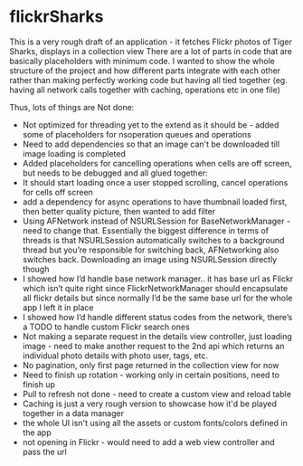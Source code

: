 # flickrSharks

This is a very rough draft of an application - it fetches Flickr photos of Tiger Sharks, displays in a collection view
There are a lot of parts in code that are basically placeholders with minimum code.
I wanted to show the whole structure of the project and how different parts integrate with each other rather than making perfectly working code but having all tied together (eg. having all network calls together with caching, operations etc in one file) 

Thus, lots of things are Not done:
- Not optimized for threading yet to the extend as it should be - added some of placeholders for nsoperation queues and operations
- Need to add dependencies so that an image can't be downloaded till image loading is completed
- Added placeholders for cancelling operations when cells are off screen, but needs to be debugged and all glued together:
- It should start loading once a user stopped scrolling, cancel operations for cells off screen
- add a dependency for async operations to have thumbnail loaded first, then better quality picture, then wanted to add filter
- Using AFNetwork instead of NSURLSession for BaseNetworkManager - need to change that. 
Essentially the biggest difference in terms of threads is that NSURLSession automatically switches to a background thread but you’re responsible for switching  back, AFNetworking also switches back.
Downloading an image using NSURLSession directly though
- I showed how I’d handle base network manager.. it has base url as Flickr which isn’t quite right since FlickrNetworkManager should encapsulate all flickr details but since normally I’d be the same base url for the whole app I left it in place
- I showed how I’d handle different status codes from the network, there’s a TODO to handle custom Flickr search ones
- Not making a separate request in the details view controller, just loading image - need to make another request to the 2nd api which returns an individual photo details with photo user, tags, etc.
- No pagination, only first page returned in the collection view for now
- Need to finish up rotation - working only in certain positions, need to finish up
- Pull to refresh not done - need to create a custom view and reload table
- Caching is just a very rough version to showcase how it'd be played together in a data manager
- the whole UI isn't using all the assets or custom fonts/colors defined in the app
- not opening in Flickr - would need to add a web view controller and pass the url
